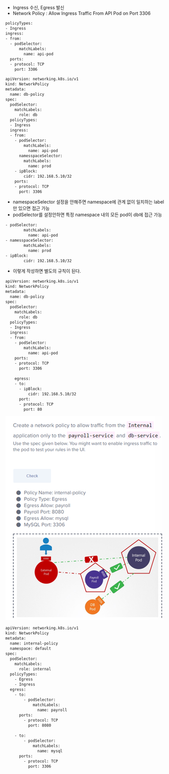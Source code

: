 - Ingress 수신, Egress 발신
- Network Policy : Allow Ingress Traffic From API Pod on Port 3306
```
policyTypes:
- Ingress
ingress:
- from:
  - podSelector:
      matchLabels:
        name: api-pod
  ports:
  - protocol: TCP
    port: 3306
```

```
apiVersion: networking.k8s.io/v1
kind: NetworkPolicy
metadata:
  name: db-policy
spec:
  podSelector:
    matchLabels:
      role: db
  policyTypes:
  - Ingress
  ingress:
  - from:
    - podSelector:
        matchLabels:
          name: api-pod
      namesspaceSelector:
        matchLabels:
          name: prod
    - ipBlock:
        cidr: 192.168.5.10/32
    ports:
    - protocol: TCP
      port: 3306
```
- namespaceSelector 설정을 안해주면 namespace에 관계 없이 일치하는 label만 있으면 접근 가능
- podSelector를 설정안하면 특정 namespace 내의 모든 pod이 db에 접근 가능 
```
- podSelector:
        matchLabels:
          name: api-pod
- namesspaceSelector:
        matchLabels:
          name: prod
- ipBlock:
        cidr: 192.168.5.10/32
```
- 이렇게 작성하면 별도의 규칙이 된다.
```
apiVersion: networking.k8s.io/v1
kind: NetworkPolicy
metadata:
  name: db-policy
spec:
  podSelector:
    matchLabels:
      role: db
  policyTypes:
  - Ingress
  ingress:
  - from:
    - podSelector:
        matchLabels:
          name: api-pod
    ports:
    - protocol: TCP
      port: 3306
      
    egress:
    - to:
      - ipBlock:
          cidr: 192.168.5.10/32
      port:
      - protocol: TCP
        port: 80
```

![img.png](img.png)
```
apiVersion: networking.k8s.io/v1
kind: NetworkPolicy
metadata:
  name: internal-policy
  namespace: default
spec:
  podSelector:
    matchLabels:
      role: internal
  policyTypes:
    - Egress
    - Ingress
  egress:
    - to:
        - podSelector:
            matchLabels:
              name: payroll
      ports:
        - protocol: TCP
          port: 8080

    - to:
        - podSelector:
            matchLabels:
              name: mysql
      ports:
        - protocol: TCP
          port: 3306
```